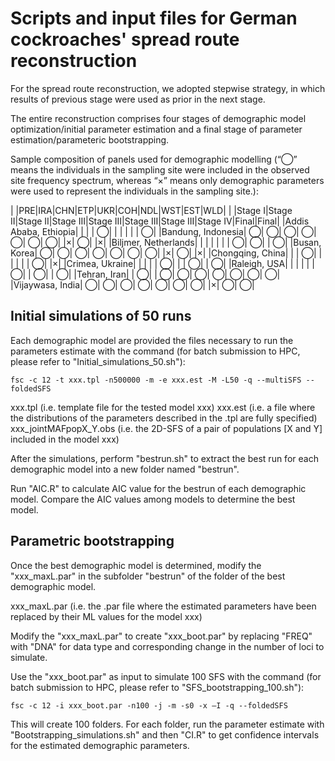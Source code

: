 # Scripts and input files for German cockroaches' spread route reconstruction 

For the spread route reconstruction, we adopted stepwise strategy, in which results of previous stage were used as prior in the next stage. 

The entire reconstruction comprises four stages of demographic model optimization/initial parameter estimation and a final stage of parameter estimation/parameteric bootstrapping.

Sample composition of panels used for demographic modelling (“⃝” means the individuals in the sampling site were included in the observed site frequency spectrum, whereas “×” means only demographic parameters were used to represent the individuals in the sampling site.):

|	|PRE|IRA|CHN|ETP|UKR|COH|NDL|WST|EST|WLD|
|	|Stage I|Stage II|Stage II|Stage III|Stage III|Stage III|Stage III|Stage IV|Final|Final|
|Addis Ababa, Ethiopia|	|	|	|	⃝|	|	|	|	|	|	⃝|
|Bandung, Indonesia|	⃝|	⃝|	⃝|	⃝|	⃝|	⃝|	⃝|	|×|	⃝|	|×|
|Biljmer, Netherlands|	|	|	|	|	|	|	⃝|	⃝|	|	⃝|
|Busan, Korea|	⃝|	⃝|	⃝|	⃝|	⃝|	⃝|	⃝|	|×|	⃝|	|×|
|Chongqing, China|	|	|	⃝|	|	|	|	|	|	⃝|	|×|
|Crimea, Ukraine|	|	|	|	|	⃝|	|	|	⃝|	|	⃝|
|Raleigh, USA|	|	|	|	|	|	⃝|	|	⃝|	|	⃝|
|Tehran, Iran|	|	⃝|	|	⃝|	⃝|	⃝|	⃝|	⃝|	⃝|	⃝|
|Vijaywasa, India|	⃝|	⃝|	⃝|	⃝|	⃝|	⃝|	⃝|	|×|	⃝|	⃝|


## Initial simulations of 50 runs

Each demographic model are provided the files necessary to run the parameters estimate with the command (for batch submission to HPC, please refer to "Initial_simulations_50.sh"):

```
fsc -c 12 -t xxx.tpl -n500000 -m -e xxx.est -M -L50 -q --multiSFS --foldedSFS
```

xxx.tpl (i.e. template file for the tested model xxx)
xxx.est (i.e. a file where the distributions of the parameters described in the .tpl are fully specified)
xxx_jointMAFpopX_Y.obs (i.e. the 2D-SFS of a pair of populations [X and Y] included in the model xxx)

After the simulations, perform "bestrun.sh" to extract the best run for each demographic model into a new folder named "bestrun".

Run "AIC.R" to calculate AIC value for the bestrun of each demographic model. Compare the AIC values among models to determine the best model.

## Parametric bootstrapping 

Once the best demographic model is determined, modify the "xxx_maxL.par" in the subfolder "bestrun" of the folder of the best demographic model.

xxx_maxL.par (i.e. the .par file where the estimated parameters have been replaced by their ML values for the model xxx)

Modify the "xxx_maxL.par" to create "xxx_boot.par" by replacing "FREQ" with "DNA" for data type and corresponding change in the number of loci to simulate.

Use the "xxx_boot.par" as input to simulate 100 SFS with the command (for batch submission to HPC, please refer to "SFS_bootstrapping_100.sh"):

```
fsc -c 12 -i xxx_boot.par -n100 -j -m -s0 -x –I -q --foldedSFS
```

This will create 100 folders. For each folder, run the parameter estimate with "Bootstrapping_simulations.sh" and then "CI.R" to get confidence intervals for the estimated demographic parameters.

